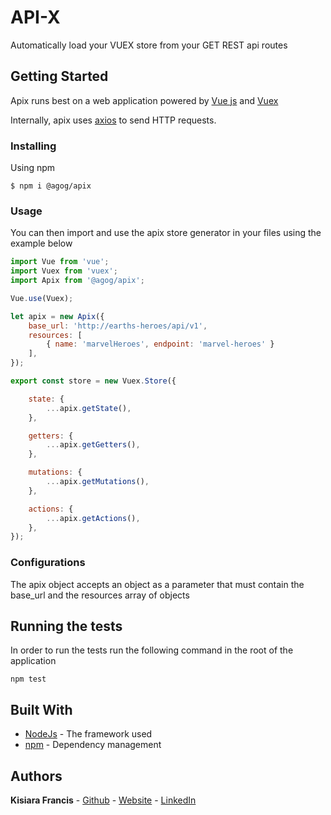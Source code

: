 # API-X

Automatically load your VUEX store from your GET REST api routes

## Getting Started

Apix runs best on a web application powered by [Vue js](https://vuejs.org/) and [Vuex](https://vuex.vuejs.org/)

Internally, apix uses [axios](https://github.com/axios/axios) to send HTTP requests.

### Installing

Using npm

```
$ npm i @agog/apix
```

### Usage

You can then import and use the apix store generator in your files using the example below

```javascript
import Vue from 'vue';
import Vuex from 'vuex';
import Apix from '@agog/apix';

Vue.use(Vuex);

let apix = new Apix({
    base_url: 'http://earths-heroes/api/v1',
    resources: [
        { name: 'marvelHeroes', endpoint: 'marvel-heroes' }
    ],
});

export const store = new Vuex.Store({

    state: {
        ...apix.getState(),
    },

    getters: {
        ...apix.getGetters(),
    },

    mutations: {
        ...apix.getMutations(),
    },

    actions: {
        ...apix.getActions(),
    },
});
```

### Configurations
The apix object accepts an object as a parameter that must contain the base_url and the resources array of objects

## Running the tests

In order to run the tests run the following command in the root of the application

```
npm test
```

## Built With

* [NodeJs](https://nodejs.org/en/) - The framework used
* [npm](https://www.npmjs.com/) - Dependency management

## Authors

**Kisiara Francis** 
    - [Github](https://github.com/franciskisiara)
    - [Website](https://profiles.agog.co.ke/kisiara)
    - [LinkedIn](https://www.linkedin.com/in/francis-kisiara-289360ab/)
